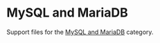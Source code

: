 # MySQL and MariaDB

Support files for the [MySQL and MariaDB](https://www.vultr.com/docs/category/mysql-and-mariadb/) category.
